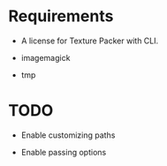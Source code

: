 # Requirements

 - A license for Texture Packer with CLI.

 - imagemagick

 - tmp

# TODO

 - Enable customizing paths

 - Enable passing options
 